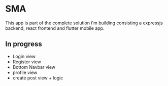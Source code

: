# SMA

This app is part of the complete solution i'm building consisting a expressjs backend, react frontend and flutter mobile app.

## In progress

- Login view
- Register view
- Bottom Navbar view
- profile view
- create post view + logic
